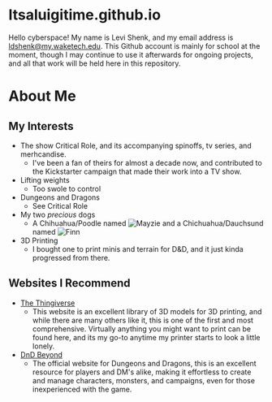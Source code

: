 # Itsaluigitime.github.io
Hello cyberspace! My name is Levi Shenk, and my email address is ldshenk@my.waketech.edu. This Github account is mainly for school at the moment, though I may continue to use it afterwards for ongoing projects, and all that work will be held here in this repository.

# About Me  

## My Interests  
* The show Critical Role, and its accompanying spinoffs, tv series, and merhcandise.
	* I've been a fan of theirs for almost a decade now, and contributed to the Kickstarter campaign that made their work into a TV show.
* Lifting weights
	* Too swole to control
* Dungeons and Dragons
	* See Critical Role
* My two _precious_ dogs
	* A Chihuahua/Poodle named ![Mayzie](https://drive.google.com/file/d/1oDEDf-GzF6YPLkrbjkyxumOgNkt2hoYX/view?usp=drive_link) and a Chichuahua/Dauchsund named ![Finn](https://drive.google.com/file/d/1oHW_v55XN8JLZIwpeqX3fThSh3ah9KoE/view?usp=drive_link)
* 3D Printing
	* I bought one to print minis and terrain for D&D, and it just kinda progressed from there.


## Websites I Recommend

* [The Thingiverse](thingiverse.com)
	* This website is an excellent library of 3D models for 3D printing, and while there are many others like it, this is one of the first and most comprehensive. Virtually anything you might want to print can be found here, and its my go-to anytime my printer starts to look a little lonely.  
* [DnD Beyond](dndbeyond.com)
	* The official website for Dungeons and Dragons, this is an excellent resource for players and DM's alike, making it effortless to create and manage characters, monsters, and campaigns, even for those inexperienced with the game.